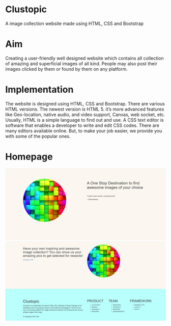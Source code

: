 # Clustopic
A image collection website made using HTML, CSS and Bootstrap

# Aim
Creating a user-friendly well designed website which contains all collection of amazing and superficial images of all kind. People may also post their images clicked by them or found by them on any platform.  

# Implementation
The website is designed using HTML, CSS and Bootstrap.
There are various HTML versions. The newest version is HTML 5. it’s more advanced features like Geo-location, native audio, and video support, Canvas, web socket, etc. Usually, HTML is a simple language to find out and use.
A CSS text editor is software that enables a developer to write and edit CSS codes. There are many editors available online. But, to make your job easier, we provide you with some of the popular ones.

# Homepage
![alt text](https://github.com/Rahul171201/Clustopic/blob/main/images/SS1.jpeg?raw=true)
![alt text](https://github.com/Rahul171201/Clustopic/blob/main/images/SS2.jpeg?raw=true)
